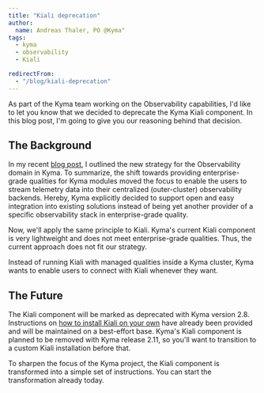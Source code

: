 ```yaml
---
title: "Kiali deprecation"
author:
  name: Andreas Thaler, PO @Kyma"
tags:
  - kyma
  - observability
  - Kiali

redirectFrom:
  - "/blog/kiali-deprecation"
---
```


As part of the Kyma team working on the Observability capabilities, I'd like to let you know that we decided to deprecate the Kyma Kiali component. In this blog post, I'm going to give you our reasoning behind that decision.

## The Background

In my recent [blog post](https://kyma-project.io/blog/2022/9/21/observability-strategy/), I outlined the new strategy for the Observability domain in Kyma. To summarize, the shift towards providing enterprise-grade qualities for Kyma modules moved the focus to enable the users to stream telemetry data into their centralized (outer-cluster) observability backends. Hereby, Kyma explicitly decided to support open and easy integration into existing solutions instead of being yet another provider of a specific observability stack in enterprise-grade quality.

Now, we'll apply the same principle to Kiali. Kyma's current Kiali component is very lightweight and does not meet enterprise-grade qualities. Thus, the current approach does not fit our strategy. 

Instead of running Kiali with managed qualities inside a Kyma cluster, Kyma wants to enable users to connect with Kiali whenever they want.

## The Future

The Kiali component will be marked as deprecated with Kyma version 2.8. 
Instructions on [how to install Kiali on your own](https://github.com/kyma-project/examples/tree/main/kiali) have already been provided and will be maintained on a best-effort base. Kyma's Kiali component is planned to be removed with Kyma release 2.11, so you'll want to transition to a custom Kiali installation before that.


To sharpen the focus of the Kyma project, the Kiali component is transformed into a simple set of instructions. You can start the transformation already today.
